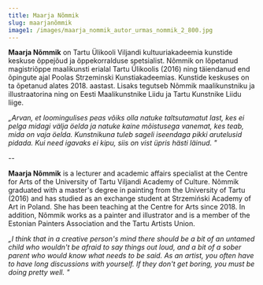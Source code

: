 ```yaml
---
title: Maarja Nõmmik
slug: maarjanõmmik
image1: /images/maarja_nommik_autor_urmas_nommik_2_800.jpg
---
```

**Maarja Nõmmik** on Tartu Ülikooli Viljandi kultuuriakadeemia kunstide keskuse õppejõud ja õppekorralduse spetsialist. Nõmmik on lõpetanud magistriõppe maalikunsti erialal Tartu Ülikoolis (2016) ning täiendanud end õpingute ajal Poolas Strzeminski Kunstiakadeemias. Kunstide keskuses on ta õpetanud alates 2018. aastast. Lisaks tegutseb Nõmmik maalikunstniku ja illustraatorina ning on Eesti Maalikunstnike Liidu ja Tartu Kunstnike Liidu liige. 

_„Arvan, et loomingulises peas võiks olla natuke taltsutamatut last, kes ei pelga midagi välja öelda ja natuke kaine mõistusega vanemat, kes teab, mida on vaja öelda. Kunstnikuna tuleb sageli iseendaga pikki arutelusid pidada. Kui need igavaks ei kipu, siis on vist üpris hästi läinud."_

\--

**Maarja Nõmmik** is a lecturer and academic affairs specialist at the Centre for Arts of the University of Tartu Viljandi Academy of Culture. Nõmmik graduated with a master's degree in painting from the University of Tartu (2016) and has studied as an exchange student at Strzemiński Academy of Art in Poland. She has been teaching at the Centre for Arts since 2018. In addition, Nõmmik works as a painter and illustrator and is a member of the Estonian Painters Association and the Tartu Artists Union.

_„I think that in a creative person's mind there should be a bit of an untamed child who wouldn't be afraid to say things out loud, and a bit of a sober parent who would know what needs to be said. As an artist, you often have to have long discussions with yourself. If they don't get boring, you must be doing pretty well."_
